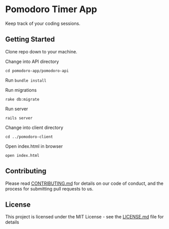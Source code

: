 # Pomodoro Timer App

Keep track of your coding sessions.

## Getting Started

Clone repo down to your machine.

Change into API directory

`cd pomodoro-app/pomodoro-api`

Run `bundle install`

Run migrations

`rake db:migrate`

Run server

`rails server`

Change into client directory

`cd ../pomodoro-client`

Open index.html in browser

`open index.html`

## Contributing

Please read [CONTRIBUTING.md](https://github.com/DarrelJames/pomodoro-app/blob/master/CONTRIBUTING.md) for details on our code of conduct, and the process for submitting pull requests to us.

## License

This project is licensed under the MIT License - see the [LICENSE.md](LICENSE.md) file for details
